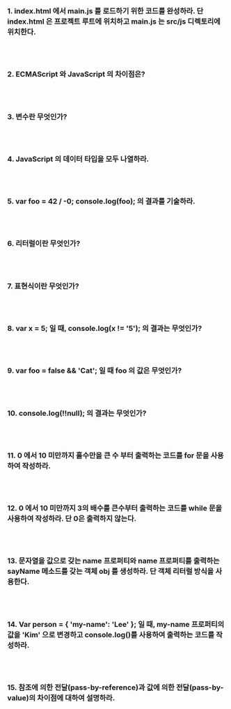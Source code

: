 ### 1. index.html 에서 main.js 를 로드하기 위한 코드를 완성하라. 단 index.html 은 프로젝트 루트에 위치하고 main.js 는 src/js 디렉토리에 위치한다.



<br>

<br>

### 2. ECMAScript 와 JavaScript 의 차이점은?



<br>

<br>

### 3. 변수란 무엇인가?



<br>

<br>

### 4. JavaScript 의 데이터 타입을 모두 나열하라.



<br>

<br>

### 5. var foo = 42 / -0; console.log(foo); 의 결과를 기술하라.



<br>

<br>

### 6. 리터럴이란 무엇인가?



<br>

<br>

### 7. 표현식이란 무엇인가?



<br>

<br>

### 8. var x = 5; 일 때, console.log(x != '5'); 의 결과는 무엇인가?



<br>

<br>

### 9. var foo = false && 'Cat'; 일 때 foo 의 값은 무엇인가?



<br>

<br>

### 10. console.log(!!null); 의 결과는 무엇인가?



<br>

<br>

### 11. 0 에서 10 미만까지 홀수만을 큰 수 부터 출력하는 코드를 for 문을 사용하여 작성하라.



<br>

<br>

### 12. 0 에서 10 미만까지 3의 배수를 큰수부터 출력하는 코드를 while 문을 사용하여 작성하라. 단 0은 출력하지 않는다.



<br>

<br>

### 13. 문자열을 값으로 갖는 name 프로퍼티와 name 프로퍼티를 출력하는 sayName 메소드를 갖는 객체 obj 를 생성하라. 단 객체 리터럴 방식을 사용한다.



<br>

<br>

### 14. Var person = { 'my-name': 'Lee' }; 일 때, my-name 프로퍼티의 값을 'Kim' 으로 변경하고 console.log()를 사용하여 출력하는 코드를 작성하라.



<br>

<br>

### 15. 참조에 의한 전달(pass-by-reference)과 값에 의한 전달(pass-by-value)의 차이점에 대하여 설명하라.



